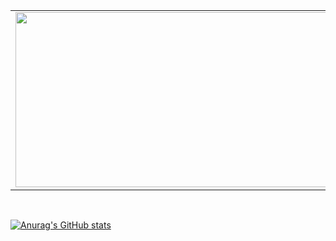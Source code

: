    <table>
      <tr>
       <td>
        <img src="https://user-images.githubusercontent.com/62134536/138182635-822afd01-3be5-4291-b555-dcd7320e9f74.gif" width="1000" height="280"/>
      </td>
      <td>I am <b>[![Typing SVG](https://readme-typing-svg.herokuapp.com?color=%2369DADB&size=23&lines=Shahed+Chowdhury+Omi)](https://git.io/typing-svg)</b> from Bangladesh studying at <a href="https://www.aiub.edu/">American International University of Bangladesh</a> on Computer Science and           Software engineering 👨‍💻.I love coding and building apps and my motto is "keep trying" .
      </td>
     </tr>
    </table>
  <br/>


[![Anurag's GitHub stats](https://github-readme-stats.vercel.app/api?username=Shahed1998)](https://github.com/anuraghazra/github-readme-stats)
 


